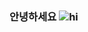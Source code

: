 ### 안녕하세요 ![hi](https://user-images.githubusercontent.com/74370531/109549957-021cc600-7b12-11eb-8663-e6488d8a7911.gif)

